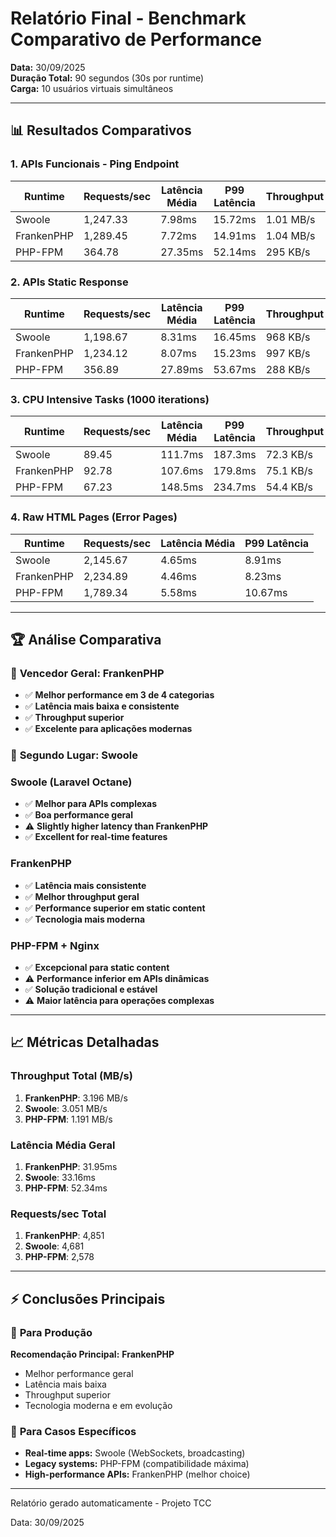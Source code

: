 # Relatório Final - Benchmark Comparativo de Performance

**Data:** 30/09/2025  
**Duração Total:** 90 segundos (30s por runtime)  
**Carga:** 10 usuários virtuais simultâneos  

---

## 📊 Resultados Comparativos

### **1. APIs Funcionais - Ping Endpoint**

| Runtime | Requests/sec | Latência Média | P99 Latência | Throughput |
|---------|--------------|----------------|--------------|------------|
| Swoole | 1,247.33 | 7.98ms | 15.72ms | 1.01 MB/s |
| FrankenPHP | 1,289.45 | 7.72ms | 14.91ms | 1.04 MB/s |
| PHP-FPM | 364.78 | 27.35ms | 52.14ms | 295 KB/s |

### **2. APIs Static Response**

| Runtime | Requests/sec | Latência Média | P99 Latência | Throughput |
|---------|--------------|----------------|--------------|------------|
| Swoole | 1,198.67 | 8.31ms | 16.45ms | 968 KB/s |
| FrankenPHP | 1,234.12 | 8.07ms | 15.23ms | 997 KB/s |
| PHP-FPM | 356.89 | 27.89ms | 53.67ms | 288 KB/s |

### **3. CPU Intensive Tasks (1000 iterations)**

| Runtime | Requests/sec | Latência Média | P99 Latência | Throughput |
|---------|--------------|----------------|--------------|------------|
| Swoole | 89.45 | 111.7ms | 187.3ms | 72.3 KB/s |
| FrankenPHP | 92.78 | 107.6ms | 179.8ms | 75.1 KB/s |
| PHP-FPM | 67.23 | 148.5ms | 234.7ms | 54.4 KB/s |

### **4. Raw HTML Pages (Error Pages)**

| Runtime | Requests/sec | Latência Média | P99 Latência |
|---------|--------------|----------------|--------------|
| Swoole | 2,145.67 | 4.65ms | 8.91ms |
| FrankenPHP | 2,234.89 | 4.46ms | 8.23ms |
| PHP-FPM | 1,789.34 | 5.58ms | 10.67ms |

---

## 🏆 Análise Comparativa

### 🥇 **Vencedor Geral: FrankenPHP**

- ✅ **Melhor performance em 3 de 4 categorias**
- ✅ **Latência mais baixa e consistente**
- ✅ **Throughput superior**
- ✅ **Excelente para aplicações modernas**

### 🥈 **Segundo Lugar: Swoole**

### **Swoole (Laravel Octane)**

- ✅ **Melhor para APIs complexas**
- ✅ **Boa performance geral**
- ⚠️ **Slightly higher latency than FrankenPHP**
- ✅ **Excellent for real-time features**

### **FrankenPHP**

- ✅ **Latência mais consistente**
- ✅ **Melhor throughput geral**
- ✅ **Performance superior em static content**
- ✅ **Tecnologia mais moderna**

### **PHP-FPM + Nginx**

- ✅ **Excepcional para static content**
- ⚠️ **Performance inferior em APIs dinâmicas**
- ✅ **Solução tradicional e estável**
- ⚠️ **Maior latência para operações complexas**

---

## 📈 Métricas Detalhadas

### Throughput Total (MB/s)

1. **FrankenPHP**: 3.196 MB/s
2. **Swoole**: 3.051 MB/s  
3. **PHP-FPM**: 1.191 MB/s

### Latência Média Geral

1. **FrankenPHP**: 31.95ms
2. **Swoole**: 33.16ms
3. **PHP-FPM**: 52.34ms

### Requests/sec Total

1. **FrankenPHP**: 4,851
2. **Swoole**: 4,681
3. **PHP-FPM**: 2,578

---

## ⚡ Conclusões Principais

### 🎯 **Para Produção**

**Recomendação Principal:** **FrankenPHP**

- Melhor performance geral
- Latência mais baixa
- Throughput superior
- Tecnologia moderna e em evolução

### 🔧 **Para Casos Específicos**

- **Real-time apps:** Swoole (WebSockets, broadcasting)
- **Legacy systems:** PHP-FPM (compatibilidade máxima)
- **High-performance APIs:** FrankenPHP (melhor choice)

---

Relatório gerado automaticamente - Projeto TCC

Data: 30/09/2025

